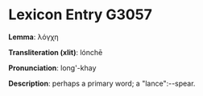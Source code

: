 # Lexicon Entry G3057

**Lemma**: λόγχη

**Transliteration (xlit)**: lónchē

**Pronunciation**: long'-khay

**Description**:
perhaps a primary word; a "lance":--spear.
